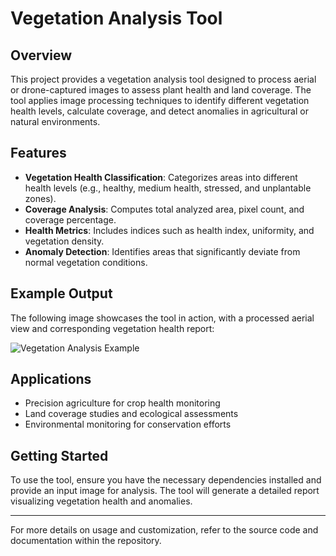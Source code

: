 # Vegetation Analysis Tool

## Overview
This project provides a vegetation analysis tool designed to process aerial or drone-captured images to assess plant health and land coverage. The tool applies image processing techniques to identify different vegetation health levels, calculate coverage, and detect anomalies in agricultural or natural environments.

## Features
- **Vegetation Health Classification**: Categorizes areas into different health levels (e.g., healthy, medium health, stressed, and unplantable zones).
- **Coverage Analysis**: Computes total analyzed area, pixel count, and coverage percentage.
- **Health Metrics**: Includes indices such as health index, uniformity, and vegetation density.
- **Anomaly Detection**: Identifies areas that significantly deviate from normal vegetation conditions.

## Example Output
The following image showcases the tool in action, with a processed aerial view and corresponding vegetation health report:

![Vegetation Analysis Example](./Screenshot%202024-11-09%20at%2012.44.07%E2%80%AFPM.png)

## Applications
- Precision agriculture for crop health monitoring
- Land coverage studies and ecological assessments
- Environmental monitoring for conservation efforts

## Getting Started
To use the tool, ensure you have the necessary dependencies installed and provide an input image for analysis. The tool will generate a detailed report visualizing vegetation health and anomalies.

---
For more details on usage and customization, refer to the source code and documentation within the repository.

